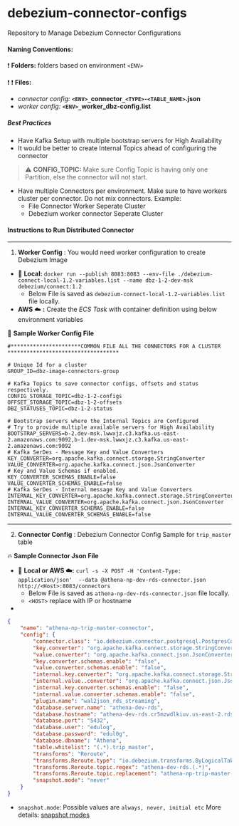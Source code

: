 # debezium-connector-configs
Repository to Manage Debezium Connector Configurations

  #### Naming Conventions:
  :heavy_exclamation_mark: **Folders:** folders based on environment ```<ENV>```
  
  :heavy_exclamation_mark: :heavy_exclamation_mark: **Files:** 
*  *connector config:* **```<ENV>_```connector```_<TYPE>```-```<TABLE_NAME>```.json**
*  *worker config:* **```<ENV>_```worker_dbz-config.list**


##### Best Practices
* Have Kafka Setup with multiple bootstrap servers for High Availability
* It would be better to create Internal Topics ahead of configuring the connector
> :warning: **CONFIG_TOPIC:** Make sure Config Topic is having only one Partition, else the connector will not start. 
* Have multiple Connectors per environment. Make sure to have workers cluster per connector. Do not mix connectors. Example:
    *  File Connector Worker Seperate Cluster 
    *  Debezium worker connector Seperate Cluster
  

#### Instructions to Run Distributed Connector

***

1.  **Worker Config** : You would need worker configuration to create Debezium Image
  * :whale: **Local:** ```docker run --publish 8083:8083 --env-file ./debezium-connect-local-1.2-variables.list --name dbz-1-2-dev-msk debezium/connect:1.2 ```
      * Below File is saved as ```debezium-connect-local-1.2-variables.list``` file locally.
  *  **AWS** :cloud: **:**  Create the *ECS Task* with container definition using below environment variables  

:open_file_folder: **Sample Worker Config File** 
```properties 
#**********************COMMON FILE ALL THE CONNECTORS FOR A CLUSTER ***********************************

# Unique Id for a cluster
GROUP_ID=dbz-image-connectors-group

# Kafka Topics to save connector configs, offsets and status respectively.
CONFIG_STORAGE_TOPIC=dbz-1-2-configs
OFFSET_STORAGE_TOPIC=dbz-1-2-offsets
DBZ_STATUSES_TOPIC=dbz-1-2-status

# Bootstrap servers where the Internal Topics are Configured
# Try to provide multiple available servers for High Availability
BOOTSTRAP_SERVERS=b-2.dev-msk.lwwxjz.c3.kafka.us-east-2.amazonaws.com:9092,b-1.dev-msk.lwwxjz.c3.kafka.us-east-2.amazonaws.com:9092
# Kafka SerDes - Message Key and Value Converters 
KEY_CONVERTER=org.apache.kafka.connect.storage.StringConverter
VALUE_CONVERTER=org.apache.kafka.connect.json.JsonConverter
# Key and Value Schemas if enabled.
KEY_CONVERTER_SCHEMAS_ENABLE=false
VALUE_CONVERTER_SCHEMAS_ENABLE=false
# Kafka SerDes - Internal message Key and Value Converters 
INTERNAL_KEY_CONVERTER=org.apache.kafka.connect.storage.StringConverter
INTERNAL_VALUE_CONVERTER=org.apache.kafka.connect.json.JsonConverter
INTERNAL_KEY_CONVERTER_SCHEMAS_ENABLE=false
INTERNAL_VALUE_CONVERTER_SCHEMAS_ENABLE=false
``` 
***

2.  **Connector Config** : Debezium Connector Config Sample for ```trip_master``` table


:fire: **Sample Connector Json File** 



  * :whale: **Local or **AWS** :cloud::** ```curl -s -X POST -H 'Content-Type: application/json' 
--data @athena-np-dev-rds-connector.json http://<Host>:8083/connectors```
      * Below File is saved as ```athena-np-dev-rds-connector.json``` file locally.
      * ```<HOST>``` replace with IP or hostname
  *     

```json
{
    "name": "athena-np-trip-master-connector", 
    "config": {
        "connector.class": "io.debezium.connector.postgresql.PostgresConnector",
        "key.converter": "org.apache.kafka.connect.storage.StringConverter",
        "value.converter": "org.apache.kafka.connect.json.JsonConverter",
        "key.converter.schemas.enable": "false",
        "value.converter.schemas.enable": "false",
        "internal.key.converter": "org.apache.kafka.connect.storage.StringConverter",
        "internal.value..converter": "org.apache.kafka.connect.json.JsonConverter",
        "internal.key.converter.schemas.enable": "false",
        "internal.value.converter.schemas.enable": "false",
        "plugin.name": "wal2json_rds_streaming",
        "database.server.name": "athena-dev-rds",
        "database.hostname": "athena-dev-rds.cr5mzwdlkiuv.us-east-2.rds.amazonaws.com",
        "database.port": "5432",
        "database.user": "edulog",
        "database.password": "edul0g",
        "database.dbname": "Athena",
        "table.whitelist": "(.*).trip_master",
        "transforms": "Reroute",
        "transforms.Reroute.type": "io.debezium.transforms.ByLogicalTableRouter",
        "transforms.Reroute.topic.regex": "athena-dev-rds.(.*)",
        "transforms.Reroute.topic.replacement": "athena-np-trip-master-changes",
        "snapshot.mode": "never"
    }
}
```
* ```snapshot.mode```: Possible values are ```always, never, initial etc```
        More details: <a href=" https://debezium.io/documentation/reference/connectors/postgresql.html#postgresql-snapshots">snapshot modes</a>